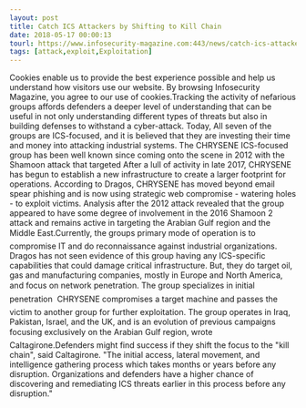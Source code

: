 ```yaml
---
layout: post
title: Catch ICS Attackers by Shifting to Kill Chain
date: 2018-05-17 00:00:13
tourl: https://www.infosecurity-magazine.com:443/news/catch-ics-attackers-by-shifting-to/
tags: [attack,exploit,Exploitation]
---
```

Cookies enable us to provide the best experience possible and help us understand how visitors use our website. By browsing Infosecurity Magazine, you agree to our use of cookies.Tracking the activity of nefarious groups affords defenders a deeper level of understanding that can be useful in not only understanding different types of threats but also in building defenses to withstand a cyber-attack. Today, All seven of the groups are ICS-focused, and it is believed that they are investing their time and money into attacking industrial systems. The CHRYSENE ICS-focused group has been well known since coming onto the scene in 2012 with the Shamoon attack that targeted After a lull of activity in late 2017, CHRYSENE has begun to establish a new infrastructure to create a larger footprint for operations. According to Dragos, CHRYSENE has moved beyond email spear phishing and is now using strategic web compromise - watering holes - to exploit victims. Analysis after the 2012 attack revealed that the group appeared to have some degree of involvement in the 2016 Shamoon 2 attack and remains active in targeting the Arabian Gulf region and the Middle East.Currently, the groups primary mode of operation is to compromise IT and do reconnaissance against industrial organizations. Dragos has not seen evidence of this group having any ICS-specific capabilities that could damage critical infrastructure. But, they do target oil, gas and manufacturing companies, mostly in Europe and North America, and focus on network penetration. The group specializes in initial penetration  CHRYSENE compromises a target machine and passes the victim to another group for further exploitation. The group operates in Iraq, Pakistan, Israel, and the UK, and is an evolution of previous campaigns focusing exclusively on the Arabian Gulf region, wrote Caltagirone.Defenders might find success if they shift the focus to the "kill chain", said Caltagirone. "The initial access, lateral movement, and intelligence gathering process which takes months or years before any disruption. Organizations and defenders have a higher chance of discovering and remediating ICS threats earlier in this process before any disruption."